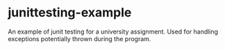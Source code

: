 # junittesting-example

An example of junit testing for a university assignment. Used for handling exceptions potentially thrown during the program.
